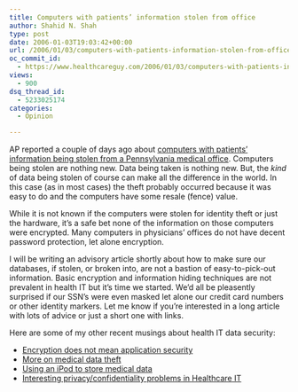 ```yaml
---
title: Computers with patients’ information stolen from office
author: Shahid N. Shah
type: post
date: 2006-01-03T19:03:42+00:00
url: /2006/01/03/computers-with-patients-information-stolen-from-office/
oc_commit_id:
  - https://www.healthcareguy.com/2006/01/03/computers-with-patients-information-stolen-from-office/1478768980
views:
  - 900
dsq_thread_id:
  - 5233025174
categories:
  - Opinion

---
```

AP reported a couple of days ago about [computers with patients&#8217; information being stolen from a Pennsylvania medical office][1]. Computers being stolen are nothing new. Data being taken is nothing new. But, the _kind_ of data being stolen of course can make all the difference in the world. In this case (as in most cases) the theft probably occurred because it was easy to do and the computers have some resale (fence) value.

While it is not known if the computers were stolen for identity theft or just the hardware, it&#8217;s a safe bet none of the information on those computers were encrypted. Many computers in physicians&#8217; offices do not have decent password protection, let alone encryption.

I will be writing an advisory article shortly about how to make sure our databases, if stolen, or broken into, are not a bastion of easy-to-pick-out information. Basic encryption and information hiding techniques are not prevalent in health IT but it&#8217;s time we started. We&#8217;d all be pleasently surprised if our SSN&#8217;s were even masked let alone our credit card numbers or other identity markers. Let me know if you&#8217;re interested in a long article with lots of advice or just a short one with links.

Here are some of my other recent musings about health IT data security:

  * [Encryption does not mean application security][2]
  * [More on medical data theft][3]
  * [Using an iPod to store medical data][4]
  * [Interesting privacy/confidentiality problems in Healthcare IT][5]

 [1]: http://www.philly.com/mld/philly/news/13530545.htm
 [2]: https://www.healthcareguy.com/index.php/archives/27
 [3]: https://www.healthcareguy.com/index.php/archives/23
 [4]: https://www.healthcareguy.com/index.php/archives/21
 [5]: https://www.healthcareguy.com/index.php/archives/33